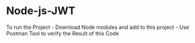 # Node-js-JWT

To run the Project - Download Node modules and add to this project  -
Use Postman Tool to verify the Result of this Code
